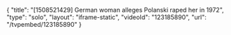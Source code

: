 {
    "title": "[1508521429] German woman alleges Polanski raped her in 1972",
    "type": "solo",
    "layout": "iframe-static",
    "videoId": "123185890",
    "url": "\/tvpembed\/123185890"
}